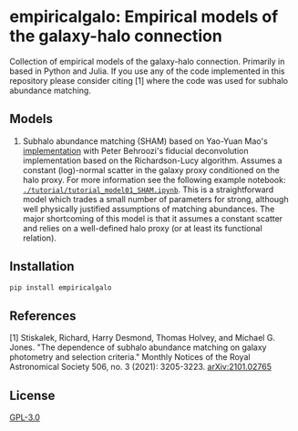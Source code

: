 # empiricalgalo: Empirical models of the galaxy-halo connection

Collection of empirical models of the galaxy-halo connection. Primarily in based in Python and Julia. If you use any of the code implemented in this repository please consider citing [1] where the code was used for subhalo abundance matching.

## Models
1. Subhalo abundance matching (SHAM) based on Yao-Yuan Mao's [implementation](https://github.com/yymao/abundancematching) with Peter Behroozi's fiducial deconvolution implementation based on the Richardson-Lucy algorithm. Assumes a constant (log)-normal scatter in the galaxy proxy conditioned on the halo proxy. For more information see the following example notebook: [``./tutorial/tutorial_model01_SHAM.ipynb``](https://github.com/Richard-Sti/empiricalgalo/blob/master/tutorials/tutorial_model01_SHAM.ipynb). This is a straightforward model which trades a small number of parameters for strong, although well physically justified assumptions of matching abundances. The major shortcoming of this model is that it assumes a constant scatter and relies on a well-defined halo proxy (or at least its functional relation).


## Installation 
```bash
pip install empiricalgalo
```


## References
[1] Stiskalek, Richard, Harry Desmond, Thomas Holvey, and Michael G. Jones. "The dependence of subhalo abundance matching on galaxy photometry and selection criteria." Monthly Notices of the Royal Astronomical Society 506, no. 3 (2021): 3205-3223. [arXiv:2101.02765](https://arxiv.org/abs/2101.02765)

## License
[GPL-3.0](https://www.gnu.org/licenses/gpl-3.0.en.html)
